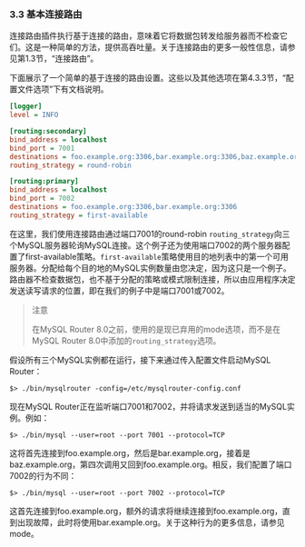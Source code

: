 ### 3.3 基本连接路由

连接路由插件执行基于连接的路由，意味着它将数据包转发给服务器而不检查它们。这是一种简单的方法，提供高吞吐量。关于连接路由的更多一般性信息，请参见第1.3节，“连接路由”。

下面展示了一个简单的基于连接的路由设置。这些以及其他选项在第4.3.3节，“配置文件选项”下有文档说明。

```ini
[logger]
level = INFO

[routing:secondary]
bind_address = localhost
bind_port = 7001
destinations = foo.example.org:3306,bar.example.org:3306,baz.example.org:3306
routing_strategy = round-robin

[routing:primary]
bind_address = localhost
bind_port = 7002
destinations = foo.example.org:3306,bar.example.org:3306
routing_strategy = first-available
```

在这里，我们使用连接路由通过端口7001的round-robin `routing_strategy`向三个MySQL服务器轮询MySQL连接。这个例子还为使用端口7002的两个服务器配置了first-available策略。`first-available`策略使用目的地列表中的第一个可用服务器。分配给每个目的地的MySQL实例数量由您决定，因为这只是一个例子。路由器不检查数据包，也不基于分配的策略或模式限制连接，所以由应用程序决定发送读写请求的位置，即在我们的例子中是端口7001或7002。

> 注意
>
> 在MySQL Router 8.0之前，使用的是现已弃用的mode选项，而不是在MySQL Router 8.0中添加的`routing_strategy`选项。

假设所有三个MySQL实例都在运行，接下来通过传入配置文件启动MySQL Router：

```shell
$> ./bin/mysqlrouter -config=/etc/mysqlrouter-config.conf
```
现在MySQL Router正在监听端口7001和7002，并将请求发送到适当的MySQL实例。例如：

```shell
$> ./bin/mysql --user=root --port 7001 --protocol=TCP
```
这将首先连接到foo.example.org，然后是bar.example.org，接着是baz.example.org，第四次调用又回到foo.example.org。相反，我们配置了端口7002的行为不同：

```shell
$> ./bin/mysql --user=root --port 7002 --protocol=TCP
```
这首先连接到foo.example.org，额外的请求将继续连接到foo.example.org，直到出现故障，此时将使用bar.example.org。关于这种行为的更多信息，请参见mode。